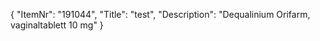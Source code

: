 {
  "ItemNr": "191044",
  "Title": "test",
  "Description": "Dequalinium Orifarm, vaginaltablett 10 mg"
}